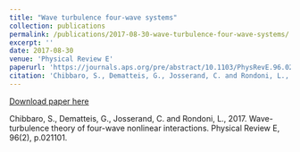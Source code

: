 ```yaml
---
title: "Wave turbulence four-wave systems"
collection: publications
permalink: /publications/2017-08-30-wave-turbulence-four-wave-systems/
excerpt: ''
date: 2017-08-30
venue: 'Physical Review E'
paperurl: 'https://journals.aps.org/pre/abstract/10.1103/PhysRevE.96.021101'
citation: 'Chibbaro, S., Dematteis, G., Josserand, C. and Rondoni, L., 2017. Wave-turbulence theory of four-wave nonlinear interactions. Physical Review E, 96(2), p.021101.'
---
```


[Download paper here](https://journals.aps.org/pre/abstract/10.1103/PhysRevE.96.021101)

Chibbaro, S., Dematteis, G., Josserand, C. and Rondoni, L., 2017. Wave-turbulence theory of four-wave nonlinear interactions. Physical Review E, 96(2), p.021101.
